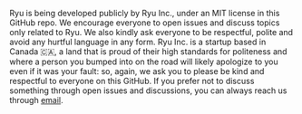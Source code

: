 Ryu is being developed publicly by Ryu Inc., under an MIT license in this GitHub repo. We encourage everyone
to open issues and discuss topics only related to Ryu. We also kindly ask everyone to be
respectful, polite and avoid any hurtful language in any form.
Ryu Inc. is a startup based in Canada 🇨🇦, a land that is proud of their high standards
for politeness and where a person you bumped into on the road will likely
apologize to you even if it was your fault: so, again, we ask you to please be
kind and respectful to everyone on this GitHub.
If you prefer not to discuss something through open issues and discussions,
you can always reach us through [email](mailto:contact@ryugraph.io).

